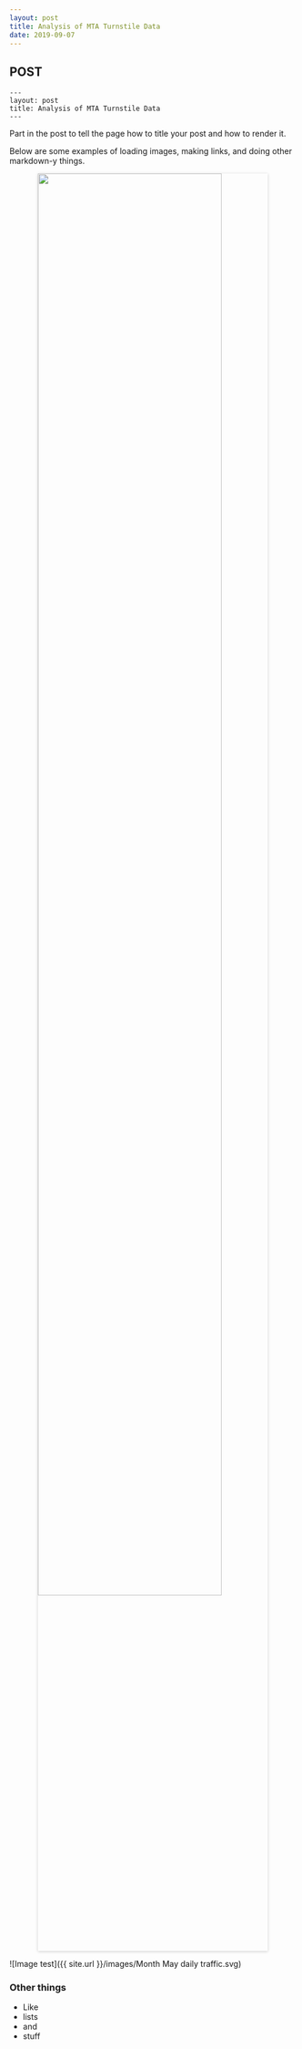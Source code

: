 ```yaml
---
layout: post
title: Analysis of MTA Turnstile Data
date: 2019-09-07
---
```


POST
-----

```
---
layout: post
title: Analysis of MTA Turnstile Data
---
```

Part in the post to tell the page how to title your post and how to render it.

Below are some examples of loading images, making links, and doing other
markdown-y things.

<img src="{{ site.url }}/images/Month May daily traffic.svg" style="box-shadow: 0 1px 5px 0 rgba(0, 0, 0, 0.2); border-radius: 0; display: block; margin-left: auto; margin-right: auto; width: 80%;"/>

![Image test]({{ site.url }}/images/Month May daily traffic.svg)

### Other things
* Like
* lists
* and 
* stuff
